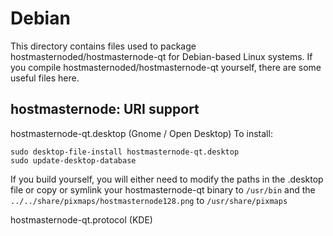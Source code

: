 
Debian
====================
This directory contains files used to package hostmasternoded/hostmasternode-qt
for Debian-based Linux systems. If you compile hostmasternoded/hostmasternode-qt yourself, there are some useful files here.

## hostmasternode: URI support ##


hostmasternode-qt.desktop  (Gnome / Open Desktop)
To install:

	sudo desktop-file-install hostmasternode-qt.desktop
	sudo update-desktop-database

If you build yourself, you will either need to modify the paths in
the .desktop file or copy or symlink your hostmasternode-qt binary to `/usr/bin`
and the `../../share/pixmaps/hostmasternode128.png` to `/usr/share/pixmaps`

hostmasternode-qt.protocol (KDE)

